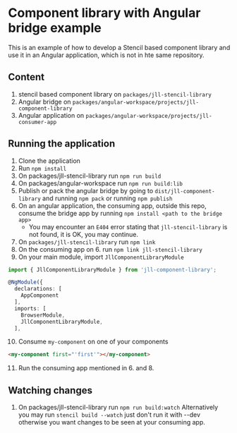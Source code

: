 # Component library with Angular bridge example

This is an example of how to develop a Stencil based component library and use it in an Angular application, which is not in hte same repository.

## Content
1. stencil based component library on ``packages/jll-stencil-library``
2. Angular bridge on ``packages/angular-workspace/projects/jll-component-library``
3. Angular application on ``packages/angular-workspace/projects/jll-consumer-app``

## Running the application
1. Clone the application
2. Run ``npm install``
3. On packages/jll-stencil-library run `npm run build`
4. On packages/angular-workspace run ``npm run build:lib``
5. Publish or pack the angular bridge by going to ``dist/jll-component-library`` and running `npm pack` or running `npm publish`
6. On an angular application, the consuming app, outside this repo, consume the bridge app by running `npm install <path to the bridge app>`
    * You may encounter an ``E404`` error stating that ``jll-stencil-library`` is not found, it is OK, you may continue. 
7. On ``packages/jll-stencil-library`` run `npm link`
8. On the consuming app on 6. run `npm link jll-stencil-library`
9. On your main module, import ``JllComponentLibraryModule`` 

```typescript
import { JllComponentLibraryModule } from 'jll-component-library';

@NgModule({
  declarations: [
    AppComponent
  ],
  imports: [
    BrowserModule,
    JllComponentLibraryModule,
  ],
```

10. Consume ``my-component`` on one of your components
```html
<my-component first="'first'"></my-component>
```

11. Run the consuming app mentioned in 6. and 8. 

## Watching changes
1. On packages/jll-stencil-library run ``npm run build:watch`` 
   Alternatively you may run ``stencil build --watch`` just don't run it with --dev otherwise you want changes to be seen at your consuming app.
